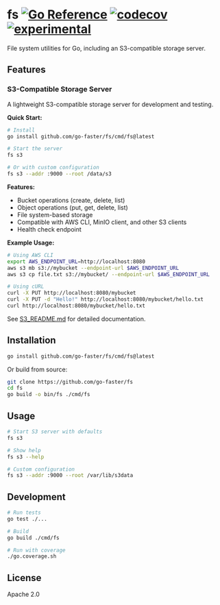 # fs [![Go Reference](https://img.shields.io/badge/go-pkg-00ADD8)](https://pkg.go.dev/github.com/go-faster/fs#section-documentation) [![codecov](https://img.shields.io/codecov/c/github/go-faster/fs?label=cover)](https://codecov.io/gh/go-faster/fs) [![experimental](https://img.shields.io/badge/-experimental-blueviolet)](https://go-faster.org/docs/projects/status#experimental)

File system utilities for Go, including an S3-compatible storage server.

## Features

### S3-Compatible Storage Server

A lightweight S3-compatible storage server for development and testing.

**Quick Start:**
```bash
# Install
go install github.com/go-faster/fs/cmd/fs@latest

# Start the server
fs s3

# Or with custom configuration
fs s3 --addr :9000 --root /data/s3
```

**Features:**
- Bucket operations (create, delete, list)
- Object operations (put, get, delete, list)
- File system-based storage
- Compatible with AWS CLI, MinIO client, and other S3 clients
- Health check endpoint

**Example Usage:**
```bash
# Using AWS CLI
export AWS_ENDPOINT_URL=http://localhost:8080
aws s3 mb s3://mybucket --endpoint-url $AWS_ENDPOINT_URL
aws s3 cp file.txt s3://mybucket/ --endpoint-url $AWS_ENDPOINT_URL

# Using cURL
curl -X PUT http://localhost:8080/mybucket
curl -X PUT -d "Hello!" http://localhost:8080/mybucket/hello.txt
curl http://localhost:8080/mybucket/hello.txt
```

See [S3_README.md](S3_README.md) for detailed documentation.

## Installation

```bash
go install github.com/go-faster/fs/cmd/fs@latest
```

Or build from source:
```bash
git clone https://github.com/go-faster/fs
cd fs
go build -o bin/fs ./cmd/fs
```

## Usage

```bash
# Start S3 server with defaults
fs s3

# Show help
fs s3 --help

# Custom configuration
fs s3 --addr :9000 --root /var/lib/s3data
```

## Development

```bash
# Run tests
go test ./...

# Build
go build ./cmd/fs

# Run with coverage
./go.coverage.sh
```

## License

Apache 2.0

